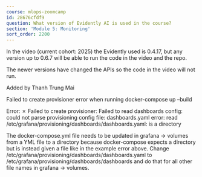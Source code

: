 ```yaml
---
course: mlops-zoomcamp
id: 28676cfdf9
question: What version of Evidently AI is used in the course?
section: 'Module 5: Monitoring'
sort_order: 2200
---
```


In the video (current cohort: 2025) the Evidently used is 0.4.17, but any version up to 0.6.7 will be able to run the code in the video and the repo.

The newer versions have changed the APIs so the code in the video will not run.

Added by Thanh Trung Mai

Failed to create provisioner error when running docker-compose up –build

Error: ✗ Failed to create provisioner: Failed to read dashboards config: could not parse provisioning config file: dashboards.yaml error: read /etc/grafana/provisioning/dashboards/dashboards.yaml: is a directory

The docker-compose.yml file needs to be updated in grafana -> volumes from a YML file to a directory because docker-compose expects a directory but is instead given a file like in the example error above. Change /etc/grafana/provisioning/dashboards/dashboards.yaml to /etc/grafana/provisioning/dashboards/dashboards and do that for all other file names in grafana -> volumes.

